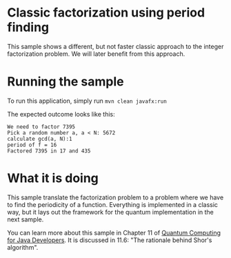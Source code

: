 # Classic factorization using period finding

This sample shows a different, but not faster classic approach to the integer factorization problem.
We will later benefit from this approach.

# Running the sample

To run this application, simply run
`mvn clean javafx:run`

The expected outcome looks like this:

```
We need to factor 7395
Pick a random number a, a < N: 5672
calculate gcd(a, N):1
period of f = 16
Factored 7395 in 17 and 435
```

# What it is doing

This sample translate the factorization problem to a problem where we have to find the periodicity 
of a function. Everything is implemented in a classic way, but it lays out the framework for the
quantum implementation in the next sample.

You can learn more about this sample in Chapter 11 of [Quantum Computing for Java Developers](https://www.manning.com/books/quantum-computing-for-java-developers?a_aid=quantumjava&a_bid=e5166ab9).  It is discussed in 11.6: "The rationale behind Shor's algorithm".
